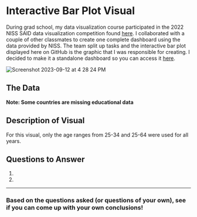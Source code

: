 # Interactive Bar Plot Visual

During grad school, my data visualization course participated in the 2022 NISS SAID data visualization competition found [here](https://www.niss.org/events/niss-statistically-accurate-interactive-displays-graphics-0). I collaborated with a couple of other classmates to create one complete dashboard using the data provided by NISS. The team split up tasks and the interactive bar plot displayed here on GitHub is the graphic that I was responsible for creating. I decided to make it a standalone dashboard so you can access it [here](https://alizay1.shinyapps.io/interactive-bar-plot-of-education-data/).


![Screenshot 2023-09-12 at 4 28 24 PM](https://github.com/alizay1/interactive-bar-plot-visual/assets/101383537/dd2d390d-fd3d-4785-97cf-5067007c09af)


## The Data


**Note: Some countries are missing educational data**



## Description of Visual



For this visual, only the age ranges from 25-34 and 25-64 were used for all years.



## Questions to Answer

1. 
2. 




***


### Based on the questions asked (or questions of your own), see if you can come up with your own conclusions!







